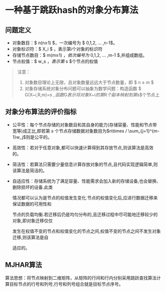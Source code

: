 # 一种基于跳跃hash的对象分布算法

## 问题定义

- 对象数目：$ n(n≥1) $，一次编号为 $ 0,1,2, ... ,n-1$。
- 对象标识符：$ X_i $ ，表示第$i$个对象的标识符
- 存储节点数目：$ m(m≥1) $，依次编号为$ 0,1,2, ... ,m-1 $,并组成数组。
- 节点权值：$ w_s $，表示第$ s $个节点的权值

> 注意：
>
> 1. 对象数目理论上无限，且对象数量远远大于节点数量，即 $ n ≥ m $
> 2. 对象存储系统对象分布问题可以抽象为数学问题：构造函数 $ G(X~i,R,m)=s $,函数$G$表示将对象$X~i$的第$R$个副本映射到第$s$个节点上

## 对象分布算法的评价指标

- 公平性：每个节点存储的对象数目和其自身的能力(存储容量、性能和节点带宽等)成正比,即若第 *s* 个节点存储数据对象数目为$n\times / \sum_{j=1}^{m-1}w_j$则是公平的。

- 高效性：若对于任意对象,都可以快速计算得到其存放节点,则该算法是高效的。

- 简洁性：若算法只需要少量信息计算存放对象的节点,且代码实现逻辑简单,则该算法是简洁的。

- 自适应性：存储系统为了满足容量、性能需求会加入新的存储设备,也会替换、删除损坏的设备.此类

  情况都可以认为是节点的权值发生变化.节点的权值变化后,应进行数据迁移来保证数据的可用性和

  节点的负载均衡.若迁移后仍是均匀分布的,且迁移过程中尽可能地迁移较少的对象,即对象迁移仅仅

  发生在权值不变的节点和权值变化的节点之间,权值不变的节点之间不发生对象迁移,则该算法是自

  适应的。

## MJHAR算法

​		算法思想：将节点映射到二维矩阵，从矩阵的行间和行内分别采用跳跃查找算法计算目标节点的行号和列号,行号和列号组合就是目标节点序号。
